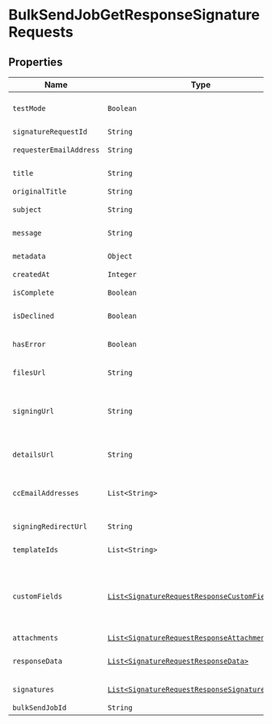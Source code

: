 

# BulkSendJobGetResponseSignatureRequests



## Properties

Name | Type | Description | Notes
------------ | ------------- | ------------- | -------------
| `testMode` | ```Boolean``` |  Whether this is a test signature request. Test requests have no legal value. Defaults to `false`.  |  |
| `signatureRequestId` | ```String``` |  The id of the SignatureRequest.  |  |
| `requesterEmailAddress` | ```String``` |  The email address of the initiator of the SignatureRequest.  |  |
| `title` | ```String``` |  The title the specified Account uses for the SignatureRequest.  |  |
| `originalTitle` | ```String``` |  Default Label for account.  |  |
| `subject` | ```String``` |  The subject in the email that was initially sent to the signers.  |  |
| `message` | ```String``` |  The custom message in the email that was initially sent to the signers.  |  |
| `metadata` | ```Object``` |  The metadata attached to the signature request.  |  |
| `createdAt` | ```Integer``` |  Time the signature request was created.  |  |
| `isComplete` | ```Boolean``` |  Whether or not the SignatureRequest has been fully executed by all signers.  |  |
| `isDeclined` | ```Boolean``` |  Whether or not the SignatureRequest has been declined by a signer.  |  |
| `hasError` | ```Boolean``` |  Whether or not an error occurred (either during the creation of the SignatureRequest or during one of the signings).  |  |
| `filesUrl` | ```String``` |  The URL where a copy of the request&#39;s documents can be downloaded.  |  |
| `signingUrl` | ```String``` |  The URL where a signer, after authenticating, can sign the documents. This should only be used by users with existing HelloSign accounts as they will be required to log in before signing.  |  |
| `detailsUrl` | ```String``` |  The URL where the requester and the signers can view the current status of the SignatureRequest.  |  |
| `ccEmailAddresses` | ```List<String>``` |  A list of email addresses that were CCed on the SignatureRequest. They will receive a copy of the final PDF once all the signers have signed.  |  |
| `signingRedirectUrl` | ```String``` |  The URL you want the signer redirected to after they successfully sign.  |  |
| `templateIds` | ```List<String>``` |  Templates IDs used in this SignatureRequest (if any).  |  |
| `customFields` | [```List<SignatureRequestResponseCustomFieldBase>```](SignatureRequestResponseCustomFieldBase.md) |  An array of Custom Field objects containing the name and type of each custom field.<br><br>* Text Field uses `SignatureRequestResponseCustomFieldText`<br>* Checkbox Field uses `SignatureRequestResponseCustomFieldCheckbox`  |  |
| `attachments` | [```List<SignatureRequestResponseAttachment>```](SignatureRequestResponseAttachment.md) |  Signer attachments.  |  |
| `responseData` | [```List<SignatureRequestResponseData>```](SignatureRequestResponseData.md) |  An array of form field objects containing the name, value, and type of each textbox or checkmark field filled in by the signers.  |  |
| `signatures` | [```List<SignatureRequestResponseSignatures>```](SignatureRequestResponseSignatures.md) |  An array of signature objects, 1 for each signer.  |  |
| `bulkSendJobId` | ```String``` |  The id of the BulkSendJob.  |  |



